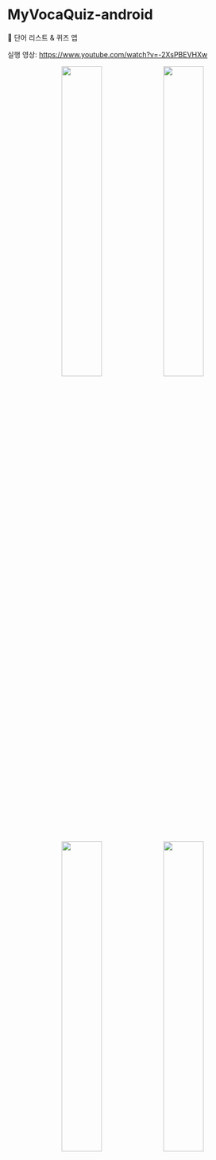 # MyVocaQuiz-android
:pencil: 단어 리스트 &amp; 퀴즈 앱

실행 영상: https://www.youtube.com/watch?v=-2XsPBEVHXw
<p align="center">
<img src = "https://user-images.githubusercontent.com/48347326/93792627-bd425880-fc70-11ea-921b-665b43a7764b.png" width="40%">
<img src = "https://user-images.githubusercontent.com/48347326/93792646-c2070c80-fc70-11ea-9a93-a0d5305e8c4c.png" width="40%">
<img src = "https://user-images.githubusercontent.com/48347326/93792658-c59a9380-fc70-11ea-9417-558d193544bf.png" width="40%">
<img src = "https://user-images.githubusercontent.com/48347326/93793390-ba943300-fc71-11ea-832f-badfa9a07845.png" width="40%">
</p>
